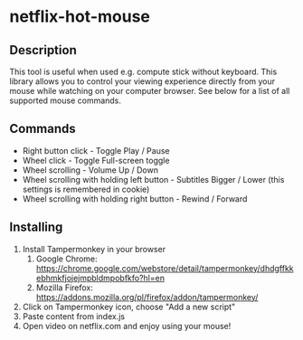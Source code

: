 # netflix-hot-mouse

## Description

This tool is useful when used e.g. compute stick without keyboard. This library allows you to control your viewing experience directly from your mouse while watching on your computer browser. See below for a list of all supported mouse commands.

## Commands

* Right button click - Toggle Play / Pause
* Wheel click - Toggle Full-screen toggle
* Wheel scrolling - Volume Up / Down 
* Wheel scrolling with holding left button -  Subtitles Bigger / Lower (this settings is remembered in cookie)
* Wheel scrolling with holding right button -  Rewind / Forward


## Installing

1. Install Tampermonkey in your browser
   1. Google Chrome: https://chrome.google.com/webstore/detail/tampermonkey/dhdgffkkebhmkfjojejmpbldmpobfkfo?hl=en
   1. Mozilla Firefox: https://addons.mozilla.org/pl/firefox/addon/tampermonkey/
1. Click on Tampermonkey icon, choose "Add a new script"
1. Paste content from index.js
1. Open video on netflix.com and enjoy using your mouse!
